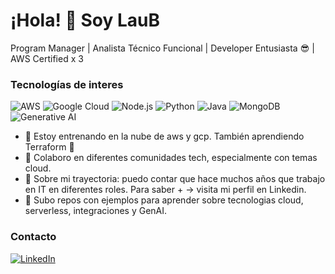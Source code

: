 # ¡Hola! 👋 Soy LauB

Program Manager | Analista Técnico Funcional | Developer Entusiasta 😎 | AWS Certified x 3

### Tecnologías de interes
![AWS](https://img.shields.io/badge/AWS-232F3E?style=flat&logo=amazonaws&logoColor=white)
![Google Cloud](https://img.shields.io/badge/Google%20Cloud-4285F4?style=flat&logo=googlecloud&logoColor=white)
![Node.js](https://img.shields.io/badge/Node.js-339933?style=flat&logo=node.js&logoColor=white)
![Python](https://img.shields.io/badge/-Python-3776AB?logo=python&logoColor=white&style=flat)
![Java](https://img.shields.io/badge/Java-007396?style=flat&logo=java&logoColor=white)
![MongoDB](https://img.shields.io/badge/MongoDB-47A248?style=flat&logo=mongodb&logoColor=white)
![Generative AI](https://img.shields.io/badge/Generative%20AI-E75480?style=flat&logo=ai&logoColor=white)


- 🌱 Estoy entrenando en la nube de aws y gcp. También aprendiendo Terraform 🌊 
- 👯 Colaboro en diferentes comunidades tech, especialmente con temas cloud.
- 💬 Sobre mi trayectoria:  puedo contar que hace muchos años que trabajo en IT en diferentes roles. Para saber + → visita mi perfil en Linkedin.
- 🔭 Subo repos con ejemplos para aprender sobre tecnologias cloud, serverless, integraciones y GenAI.


### Contacto
[![LinkedIn](https://img.shields.io/badge/-LinkedIn-0077B5?logo=linkedin&logoColor=white&style=flat)](https://linkedin.com/in/reinalau)
